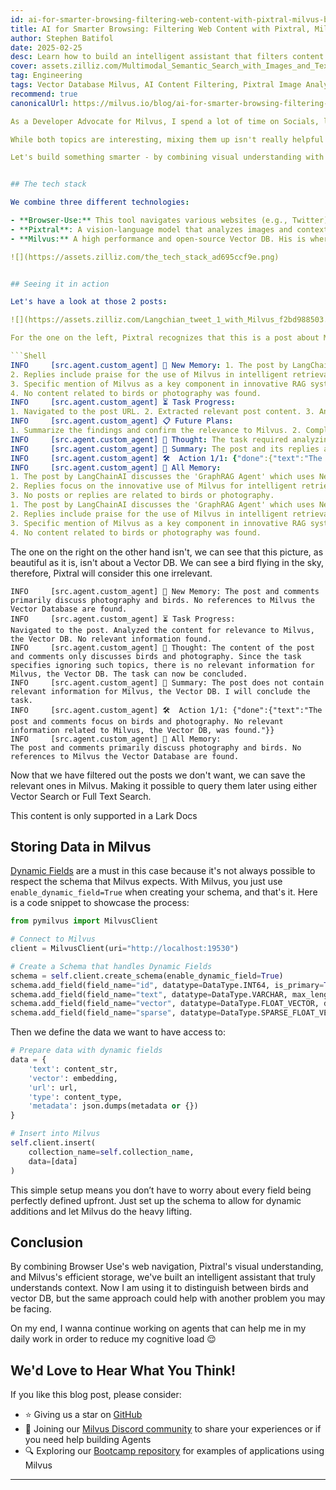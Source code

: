 ```yaml
---
id: ai-for-smarter-browsing-filtering-web-content-with-pixtral-milvus-browser-use.md
title: AI for Smarter Browsing: Filtering Web Content with Pixtral, Milvus, and Browser Use
author: Stephen Batifol
date: 2025-02-25
desc: Learn how to build an intelligent assistant that filters content by combining Pixtral for image analysis, Milvus vector database for storage, and Browser Use for web navigation.
cover: assets.zilliz.com/Multimodal_Semantic_Search_with_Images_and_Text_1_3da9b83015.png
tag: Engineering
tags: Vector Database Milvus, AI Content Filtering, Pixtral Image Analysis, Browser Use Web Navigation, Intelligent Agent Development
recommend: true
canonicalUrl: https://milvus.io/blog/ai-for-smarter-browsing-filtering-web-content-with-pixtral-milvus-browser-use.md

As a Developer Advocate for Milvus, I spend a lot of time on Socials, listening to what people have to say about us and if I can help as well. There is a slight clash of worlds though when you look for "Milvus". It is both a Vector DB and genus of bird, meaning that one moment I'm deep in a thread about vector similarity algorithms, the next I'm admiring stunning photographs of black birds flying through the sky.

While both topics are interesting, mixing them up isn't really helpful in my case, what if there was a smart way to solve this problem without me having to check manually?

Let's build something smarter - by combining visual understanding with context awareness, we can build an assistant that knows the difference between a black kite's migration patterns and a new article from us.


## The tech stack

We combine three different technologies:

- **Browser-Use:** This tool navigates various websites (e.g., Twitter) to fetch content.
- **Pixtral**: A vision-language model that analyzes images and context. In this example, it distinguishes between a technical diagram about our Vector DB and a stunning bird photograph.
- **Milvus:** A high performance and open-source Vector DB. His is where we will store the relevant posts for later querying.

![](https://assets.zilliz.com/the_tech_stack_ad695ccf9e.png)


## Seeing it in action

Let's have a look at those 2 posts:

![](https://assets.zilliz.com/Langchian_tweet_1_with_Milvus_f2bd988503.png)![](https://assets.zilliz.com/Tweet_2_with_Bird_4b534efced.png)

For the one on the left, Pixtral recognizes that this is a post about Milvus, the Vector DB. It mentioned some implementation details, but also an image showing a system diagram, indicating that this is indeed, about the Vector DB. We can see below that Pixtral also thinks the same :)

```Shell
INFO     [src.agent.custom_agent] 🧠 New Memory: 1. The post by LangChainAI discusses the 'GraphRAG Agent' which uses Neo4j and Milvus vector search to enhance RAG systems.
2. Replies include praise for the use of Milvus in intelligent retrieval and vector search.
3. Specific mention of Milvus as a key component in innovative RAG systems.
4. No content related to birds or photography was found.
INFO     [src.agent.custom_agent] ⏳ Task Progress:
1. Navigated to the post URL. 2. Extracted relevant post content. 3. Analyzed the content for relevance to Milvus, the Vector DB.
INFO     [src.agent.custom_agent] 📋 Future Plans:
1. Summarize the findings and confirm the relevance to Milvus. 2. Complete the task by providing a clear and concise report.
INFO     [src.agent.custom_agent] 🤔 Thought: The task required analyzing the post content for relevance to Milvus, the Vector DB, ignoring any content about birds or photography. The extracted content is entirely relevant to Milvus and its applications in vector search and RAG systems. I will now summarize the findings and complete the task.
INFO     [src.agent.custom_agent] 🎯 Summary: The post and its replies are relevant to Milvus, the Vector DB, focusing on its use in intelligent retrieval and vector search. No content about birds or photography was found.
INFO     [src.agent.custom_agent] 🛠️  Action 1/1: {"done":{"text":"The post by LangChainAI discusses the 'GraphRAG Agent,' which uses Neo4j and Milvus vector search to enhance RAG systems. Replies highlight the innovative use of Milvus for intelligent retrieval and vector search, with no mention of birds or photography. The content is entirely relevant to Milvus, the Vector DB."}}
INFO     [src.agent.custom_agent] 🧠 All Memory:
1. The post by LangChainAI discusses the 'GraphRAG Agent' which uses Neo4j and Milvus vector search to enhance RAG systems.
2. Replies focus on the innovative use of Milvus for intelligent retrieval and vector search alongside other technologies.
3. No posts or replies are related to birds or photography.
1. The post by LangChainAI discusses the 'GraphRAG Agent' which uses Neo4j and Milvus vector search to enhance RAG systems.
2. Replies include praise for the use of Milvus in intelligent retrieval and vector search.
3. Specific mention of Milvus as a key component in innovative RAG systems.
4. No content related to birds or photography was found.
```

The one on the right on the other hand isn't, we can see that this picture, as beautiful as it is, isn't about a Vector DB. We can see a bird flying in the sky, therefore, Pixtral will consider this one irrelevant.

```Shell
INFO     [src.agent.custom_agent] 🧠 New Memory: The post and comments primarily discuss photography and birds. No references to Milvus the Vector Database are found.
INFO     [src.agent.custom_agent] ⏳ Task Progress:
Navigated to the post. Analyzed the content for relevance to Milvus, the Vector DB. No relevant information found.
INFO     [src.agent.custom_agent] 🤔 Thought: The content of the post and comments only discusses birds and photography. Since the task specifies ignoring such topics, there is no relevant information for Milvus, the Vector DB. The task can now be concluded.
INFO     [src.agent.custom_agent] 🎯 Summary: The post does not contain relevant information for Milvus, the Vector DB. I will conclude the task.
INFO     [src.agent.custom_agent] 🛠️  Action 1/1: {"done":{"text":"The post and comments focus on birds and photography. No relevant information related to Milvus, the Vector DB, was found."}}
INFO     [src.agent.custom_agent] 🧠 All Memory:
The post and comments primarily discuss photography and birds. No references to Milvus the Vector Database are found.
```

Now that we have filtered out the posts we don't want, we can save the relevant ones in Milvus. Making it possible to query them later using either Vector Search or Full Text Search.

This content is only supported in a Lark Docs


## Storing Data in Milvus

[Dynamic Fields](https://milvus.io/docs/enable-dynamic-field.md#Dynamic-Field) are a must in this case because it's not always possible to respect the schema that Milvus expects. With Milvus, you just use `enable_dynamic_field=True` when creating your schema, and that's it. Here is a code snippet to showcase the process:

```Python
from pymilvus import MilvusClient

# Connect to Milvus
client = MilvusClient(uri="http://localhost:19530")

# Create a Schema that handles Dynamic Fields
schema = self.client.create_schema(enable_dynamic_field=True)
schema.add_field(field_name="id", datatype=DataType.INT64, is_primary=True, auto_id=True)
schema.add_field(field_name="text", datatype=DataType.VARCHAR, max_length=65535, enable_analyzer=True)
schema.add_field(field_name="vector", datatype=DataType.FLOAT_VECTOR, dim=384)
schema.add_field(field_name="sparse", datatype=DataType.SPARSE_FLOAT_VECTOR)
```

Then we define the data we want to have access to:

```Python
# Prepare data with dynamic fields
data = {
    'text': content_str,
    'vector': embedding,
    'url': url,
    'type': content_type,
    'metadata': json.dumps(metadata or {})
}

# Insert into Milvus
self.client.insert(
    collection_name=self.collection_name,
    data=[data]
)
```

This simple setup means you don’t have to worry about every field being perfectly defined upfront. Just set up the schema to allow for dynamic additions and let Milvus do the heavy lifting.


## Conclusion

By combining Browser Use's web navigation, Pixtral's visual understanding, and Milvus's efficient storage, we've built an intelligent assistant that truly understands context. Now I am using it to distinguish between birds and vector DB, but the same approach could help with another problem you may be facing.

On my end, I wanna continue working on agents that can help me in my daily work in order to reduce my cognitive load 😌


## We'd Love to Hear What You Think!

If you like this blog post, please consider:

- ⭐ Giving us a star on [GitHub](https://github.com/milvus-io/milvus)
- 💬 Joining our [Milvus Discord community](https://discord.gg/FG6hMJStWu) to share your experiences or if you need help building Agents
- 🔍 Exploring our [Bootcamp repository](https://github.com/milvus-io/bootcamp) for examples of applications using Milvus



---
```

